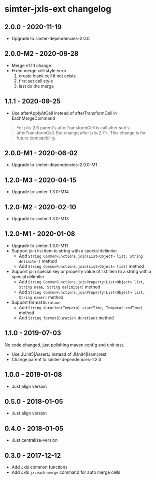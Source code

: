 # simter-jxls-ext changelog

## 2.0.0 - 2020-11-19

- Upgrade to simter-dependencies-2.0.0

## 2.0.0-M2 - 2020-09-28

- Merge v1.1.1 change
- Fixed merge cell style error
    1. create blank cell if not exists
    2. first set cell style
    3. last do the merge

## 1.1.1 - 2020-09-25

- Use afterApplyAtCell instead of afterTransformCell in EachMergeCommand

> For jxls-2.6 parent's afterTransformCell is call after sub's afterTransformCell.
> But change after jxls-2.7+. 
> This change is for future compatibility.

## 2.0.0-M1 - 2020-06-02

- Upgrade to simter-dependencies-2.0.0-M1

## 1.2.0-M3 - 2020-04-15

- Upgrade to simter-1.3.0-M14

## 1.2.0-M2 - 2020-02-10

- Upgrade to simter-1.3.0-M13

## 1.2.0-M1 - 2020-01-08

- Upgrade to simter-1.3.0-M11
- Support join list item to string with a special delimiter
    - Add `String CommonFunctions.join(List<Object> list, String delimiter)` method
    - Add `String CommonFunctions.join(List<Object> list)` method
- Support join special key or property value of list item to a string with a special delimiter
    - Add `String CommonFunctions.joinProperty(List<Object> list, String name, String delimiter)` method
    - Add `String CommonFunctions.joinProperty(List<Object> list, String namer)` method
- Support format `Duration`
    - Add `String duration(Temporal startTime, Temporal endTime)` method
    - Add `String format(Duration duration)` method

## 1.1.0 - 2019-07-03

No code changed, just polishing maven config and unit test.

- Use JUnit5|AssertJ instead of JUnit4|Hamcrest
- Change parent to simter-dependencies-1.2.0

## 1.0.0 - 2019-01-08

- Just align version

## 0.5.0 - 2018-01-05

- Just align version

## 0.4.0 - 2018-01-05

- Just centralize-version

## 0.3.0 - 2017-12-12

- Add Jxls common functions
- Add Jxls `jx:each-merge` command for auto merge cells